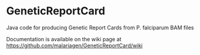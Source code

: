 # GeneticReportCard
Java code for producing Genetic Report Cards from P. falciparum BAM files

Documentation is available on the wiki page at https://github.com/malariagen/GeneticReportCard/wiki
